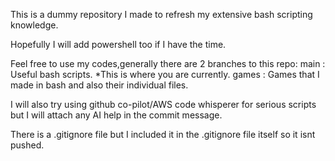This is a dummy repository I made to refresh my extensive bash scripting knowledge.

Hopefully I will add powershell too if I have the time.

Feel free to use my codes,generally there are 2 branches to this repo:
    main : Useful bash scripts. *This is where you are currently.
    games : Games that I made in bash and also their individual files.

I will also try using github co-pilot/AWS code whisperer for serious scripts but I will attach any AI help in the commit message.

There is a .gitignore file but I included it in the .gitignore file itself so it isnt pushed.



